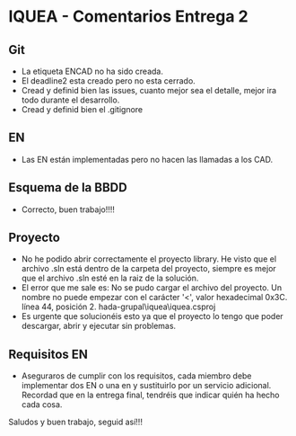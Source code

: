 # IQUEA - Comentarios Entrega 2

## Git
- La etiqueta ENCAD no ha sido creada.
- El deadline2 esta creado pero no esta cerrado.
- Cread y definid bien las issues, cuanto mejor sea el detalle, mejor ira todo durante el desarrollo.
- Cread y definid bien el .gitignore

## EN
- Las EN están implementadas pero no hacen las llamadas a los CAD.

## Esquema de la BBDD
- Correcto, buen trabajo!!!!

## Proyecto
- No he podido abrir correctamente el proyecto library. He visto que el archivo .sln está dentro de la carpeta del proyecto, siempre es mejor que el archivo .sln esté en la raiz de la solución.
- El error que me sale es: No se pudo cargar el archivo del proyecto. Un nombre no puede empezar con el carácter '<', valor hexadecimal 0x3C. línea 44, posición 2.  hada-grupal\iquea\iquea.csproj
- Es urgente que solucionéis esto ya que el proyecto lo tengo que poder descargar, abrir y ejecutar sin problemas.

## Requisitos EN
- Aseguraros de cumplir con los requisitos, cada miembro debe implementar dos EN o una en y sustituirlo por un servicio adicional. Recordad que en la entrega final, tendréis que indicar quién ha hecho cada cosa.

Saludos y buen trabajo, seguid así!!!